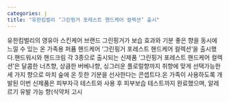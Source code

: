 ```yaml
---
categories: j
title: "유한킴벌리 ‘그린핑거 포레스트 핸드케어 컬렉션’ 출시"
---
```

유한킴벌리의 영유아 스킨케어 브랜드 그린핑거가 보습 효과와 기분 좋은 향을 동시에 느낄 수 있는 온 가족용 퍼퓸 핸드케어 ‘그린핑거 포레스트 핸드케어 컬렉션’을 출시했다.핸드워시와 핸드크림 각 3종으로 출시되는 신제품 ‘그린핑거 포레스트 핸드케어 컬렉션’은 달콤한 너츠향, 상큼한 버베나향, 싱그러운 플로럴향까지 취향에 맞게 선택가능한 세 가지 향으로 마치 숲에 온 듯한 기분을 선사한다는 콘셉트다.온 가족이 사용하도록 개발된 이번 신제품은 피부자극 테스트와 사용 후 피부보습 테스트까지 완료했으며, 알레르기 유발 가능 향(식약처 고시